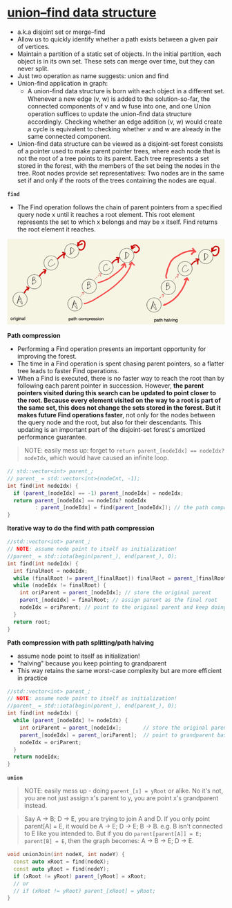 # [union–find data structure](https://en.wikipedia.org/wiki/Disjoint-set_data_structure)

- a.k.a disjoint set or merge–find
- Allow us to quickly identify whether a path exists between a given pair of vertices.
- Maintain a partition of a static set of objects. In the initial partition, each object is in its own set. These sets can merge over time, but they can never split.
- Just two operation as name suggests: union and find
- Union-find application in graph:
  - A union-ﬁnd data structure is born with each object in a different set. Whenever a new edge (v, w) is added to the solution-so-far, the connected components of v and w fuse into one, and one Union operation suffices to update the union-ﬁnd data structure accordingly. Checking whether an edge addition (v, w) would create a cycle is equivalent to checking whether v and w are already in the same connected component.
- Union-find data structure can be viewed as a disjoint-set forest consists of a pointer used to make parent pointer trees, where each node that is not the root of a tree points to its parent. Each tree represents a set stored in the forest, with the members of the set being the nodes in the tree. Root nodes provide set representatives: Two nodes are in the same set if and only if the roots of the trees containing the nodes are equal.

**`find`**

- The Find operation follows the chain of parent pointers from a specified query node x until it reaches a root element. This root element represents the set to which x belongs and may be x itself. Find returns the root element it reaches.

![](../srcs/find_of_union_find.png)

**Path compression**

- Performing a Find operation presents an important opportunity for improving the forest.
- The time in a Find operation is spent chasing parent pointers, so a flatter tree leads to faster Find operations.
- When a Find is executed, there is no faster way to reach the root than by following each parent pointer in succession. However, **the parent pointers visited during this search can be updated to point closer to the root. Because every element visited on the way to a root is part of the same set, this does not change the sets stored in the forest. But it makes future Find operations faster**, not only for the nodes between the query node and the root, but also for their descendants. This updating is an important part of the disjoint-set forest's amortized performance guarantee.

> NOTE: easily mess up: forget to `return parent_[nodeIdx] == nodeIdx? nodeIdx`, which would have caused an infinite loop.

```c++
// std::vector<int> parent_;
// parent_ = std::vector<int>(nodeCnt, -1);
int find(int nodeIdx) {
  if (parent_[nodeIdx] == -1) parent_[nodeIdx] = nodeIdx;
  return parent_[nodeIdx] == nodeIdx? nodeIdx
         : parent_[nodeIdx] = find(parent_[nodeIdx]); // the path compression
}
```

**Iterative way to do the find with path compression**

```c++
//std::vector<int> parent_;
// NOTE: assume node point to itself as initialization!
//parent_ = std::iota(begin(parent_), end(parent_), 0);
int find(int nodeIdx) {
  int finalRoot = nodeIdx;
  while (finalRoot != parent_[finalRoot]) finalRoot = parent_[finalRoot];
  while (nodeIdx != finalRoot) {
    int oriParent = parent_[nodeIdx]; // store the original parent
    parent_[nodeIdx] = finalRoot; // assign parent as the final root
    nodeIdx = oriParent; // point to the original parent and keep doing it
  }
  return root;
}
```

**Path compression with path splitting/path halving**

- assume node point to itself as initialization!
- "halving" because you keep pointing to grandparent
- This way retains the same worst-case complexity but are more efficient in practice

```c++
//std::vector<int> parent_;
// NOTE: assume node point to itself as initialization!
//parent_ = std::iota(begin(parent_), end(parent_), 0);
int find(int nodeIdx) {
  while (parent_[nodeIdx] != nodeIdx) {
    int oriParent = parent_[nodeIdx];       // store the original parent
    parent_[nodeIdx] = parent_[oriParent];  // point to grandparent basically
    nodeIdx = oriParent;
  }
  return nodeIdx;
}
```

**`union`**

> NOTE: easily mess up - doing `parent_[x] = yRoot` or alike. No it's not, you
  are not just assign x's parent to y, you are point x's grandparent instead.

> Say A -> B; D -> E, you are trying to join A and D. If you only point
  parent[A] = E, it would be A -> E; D -> E; B -> B. e.g. B isn't connected to E
  like you intended to. But if you do `parent[parent[A]] = E; parent[B] = E`,
  then the graph becomes: A -> B -> E; D -> E.

```cpp
void unionJoin(int nodeX, int nodeY) {
  const auto xRoot = find(nodeX);
  const auto yRoot = find(nodeY);
  if (xRoot != yRoot) parent_[yRoot] = xRoot;
  // or
  // if (xRoot != yRoot) parent_[xRoot] = yRoot;
}
```
